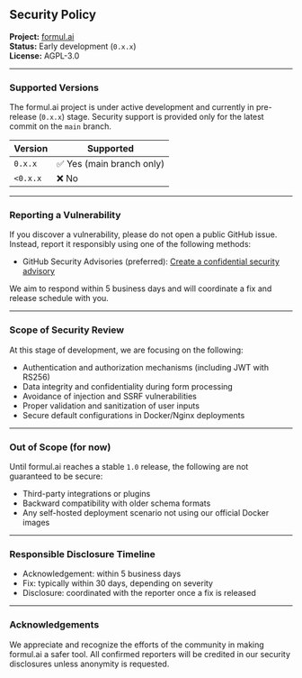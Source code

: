 ## Security Policy

**Project:** [formul.ai](https://github.com/opendexcom/formul.ai)  
**Status:** Early development (`0.x.x`)  
**License:** AGPL-3.0

---

### Supported Versions

The formul.ai project is under active development and currently in pre-release (`0.x.x`) stage. Security support is provided only for the latest commit on the `main` branch.

| Version | Supported |
|---------|-----------|
| `0.x.x` | ✅ Yes (main branch only) |
| `<0.x.x` | ❌ No |

---

### Reporting a Vulnerability

If you discover a vulnerability, please do not open a public GitHub issue. Instead, report it responsibly using one of the following methods:

- GitHub Security Advisories (preferred): [Create a confidential security advisory](https://github.com/opendexcom/formul.ai/security/advisories/new)

We aim to respond within 5 business days and will coordinate a fix and release schedule with you.

---

### Scope of Security Review

At this stage of development, we are focusing on the following:

- Authentication and authorization mechanisms (including JWT with RS256)
- Data integrity and confidentiality during form processing
- Avoidance of injection and SSRF vulnerabilities
- Proper validation and sanitization of user inputs
- Secure default configurations in Docker/Nginx deployments

---

### Out of Scope (for now)

Until formul.ai reaches a stable `1.0` release, the following are not guaranteed to be secure:

- Third-party integrations or plugins
- Backward compatibility with older schema formats
- Any self-hosted deployment scenario not using our official Docker images

---

### Responsible Disclosure Timeline

- Acknowledgement: within 5 business days  
- Fix: typically within 30 days, depending on severity  
- Disclosure: coordinated with the reporter once a fix is released

---

### Acknowledgements

We appreciate and recognize the efforts of the community in making formul.ai a safer tool. All confirmed reporters will be credited in our security disclosures unless anonymity is requested.
